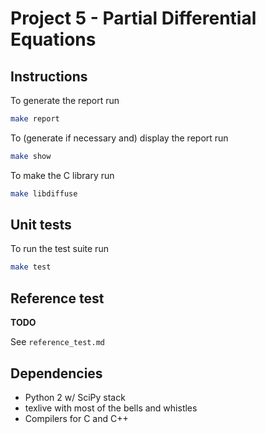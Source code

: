 # Project 5 - Partial Differential Equations


## Instructions
To generate the report run
``` sh
make report
```

To (generate if necessary and) display the report run
``` sh
make show
```

To make the C library run
``` sh
make libdiffuse
```

## Unit tests
To run the test suite run
``` sh
make test
```


## Reference test
__TODO__

See `reference_test.md`

## Dependencies
* Python 2 w/ SciPy stack
* texlive with most of the bells and whistles
* Compilers for C and C++
